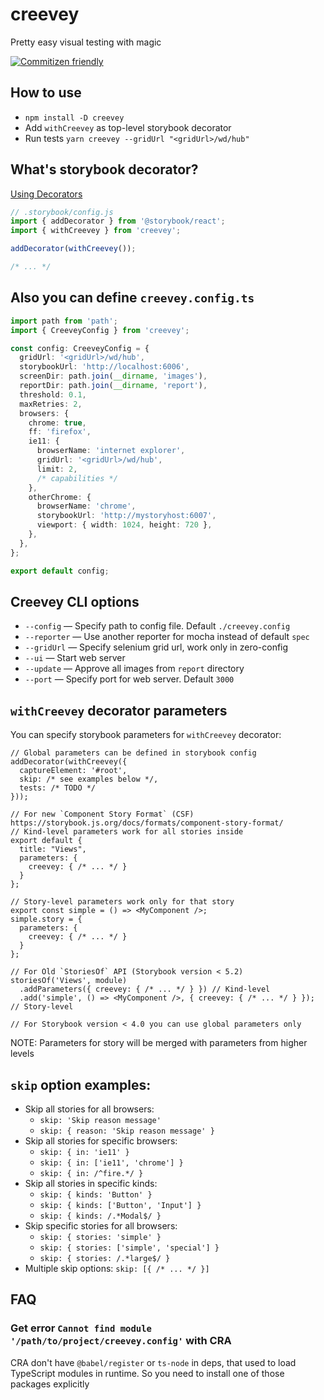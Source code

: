 # creevey

Pretty easy visual testing with magic

[![Commitizen friendly](https://img.shields.io/badge/commitizen-friendly-brightgreen.svg)](http://commitizen.github.io/cz-cli/)

## How to use

- `npm install -D creevey`
- Add `withCreevey` as top-level storybook decorator
- Run tests `yarn creevey --gridUrl "<gridUrl>/wd/hub"`

## What's storybook decorator?

[Using Decorators](https://storybook.js.org/docs/basics/writing-stories/#using-decorators)

```ts
// .storybook/config.js
import { addDecorator } from '@storybook/react';
import { withCreevey } from 'creevey';

addDecorator(withCreevey());

/* ... */
```

## Also you can define `creevey.config.ts`

```ts
import path from 'path';
import { CreeveyConfig } from 'creevey';

const config: CreeveyConfig = {
  gridUrl: '<gridUrl>/wd/hub',
  storybookUrl: 'http://localhost:6006',
  screenDir: path.join(__dirname, 'images'),
  reportDir: path.join(__dirname, 'report'),
  threshold: 0.1,
  maxRetries: 2,
  browsers: {
    chrome: true,
    ff: 'firefox',
    ie11: {
      browserName: 'internet explorer',
      gridUrl: '<gridUrl>/wd/hub',
      limit: 2,
      /* capabilities */
    },
    otherChrome: {
      browserName: 'chrome',
      storybookUrl: 'http://mystoryhost:6007',
      viewport: { width: 1024, height: 720 },
    },
  },
};

export default config;
```

## Creevey CLI options

- `--config` — Specify path to config file. Default `./creevey.config`
- `--reporter` — Use another reporter for mocha instead of default `spec`
- `--gridUrl` — Specify selenium grid url, work only in zero-config
- `--ui` — Start web server
- `--update` — Approve all images from `report` directory
- `--port` — Specify port for web server. Default `3000`

## `withCreevey` decorator parameters

You can specify storybook parameters for `withCreevey` decorator:

```tsx
// Global parameters can be defined in storybook config
addDecorator(withCreevey({
  captureElement: '#root',
  skip: /* see examples below */,
  tests: /* TODO */
}));

// For new `Component Story Format` (CSF) https://storybook.js.org/docs/formats/component-story-format/
// Kind-level parameters work for all stories inside
export default {
  title: "Views",
  parameters: {
    creevey: { /* ... */ }
  }
};

// Story-level parameters work only for that story
export const simple = () => <MyComponent />;
simple.story = {
  parameters: {
    creevey: { /* ... */ }
  }
};

// For Old `StoriesOf` API (Storybook version < 5.2)
storiesOf('Views', module)
  .addParameters({ creevey: { /* ... */ } }) // Kind-level
  .add('simple', () => <MyComponent />, { creevey: { /* ... */ } }); // Story-level

// For Storybook version < 4.0 you can use global parameters only
```

NOTE: Parameters for story will be merged with parameters from higher levels

## `skip` option examples:

- Skip all stories for all browsers:
  - `skip: 'Skip reason message'`
  - `skip: { reason: 'Skip reason message' }`
- Skip all stories for specific browsers:
  - `skip: { in: 'ie11' }`
  - `skip: { in: ['ie11', 'chrome'] }`
  - `skip: { in: /^fire.*/ }`
- Skip all stories in specific kinds:
  - `skip: { kinds: 'Button' }`
  - `skip: { kinds: ['Button', 'Input'] }`
  - `skip: { kinds: /.*Modal$/ }`
- Skip specific stories for all browsers:
  - `skip: { stories: 'simple' }`
  - `skip: { stories: ['simple', 'special'] }`
  - `skip: { stories: /.*large$/ }`
- Multiple skip options: `skip: [{ /* ... */ }]`

## FAQ

### Get error `Cannot find module '/path/to/project/creevey.config'` with CRA

CRA don't have `@babel/register` or `ts-node` in deps, that used to load TypeScript modules in runtime. So you need to install one of those packages explicitly
